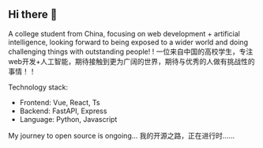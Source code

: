 ## Hi there 👋

<!--
**zjtdzyx/zjtdzyx** is a ✨ _special_ ✨ repository because its `README.md` (this file) appears on your GitHub profile.

Here are some ideas to get you started:

- 🔭 I’m currently working on ...
- 🌱 I’m currently learning ...
- 👯 I’m looking to collaborate on ...
- 🤔 I’m looking for help with ...
- 💬 Ask me about ...
- 📫 How to reach me: ...
- 😄 Pronouns: ...
- ⚡ Fun fact: ...
-->

A college student from China, focusing on web development + artificial intelligence, looking forward to being exposed to a wider world and doing challenging things with outstanding people! !
一位来自中国的高校学生，专注web开发+人工智能，期待接触到更为广阔的世界，期待与优秀的人做有挑战性的事情！！


Technology stack:

- Frontend: Vue, React, Ts
- Backend: FastAPI, Express
- Language: Python, Javascript


My journey to open source is ongoing...
我的开源之路，正在进行时......

